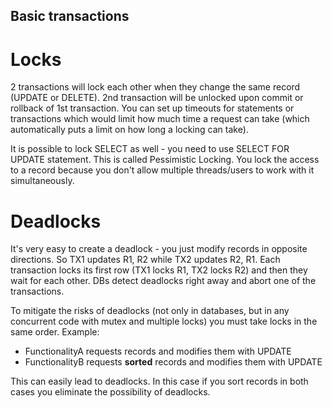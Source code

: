 Basic transactions
------------------

# Locks 

2 transactions will lock each other when they change the same record (UPDATE or DELETE). 2nd transaction will be
unlocked upon commit or rollback of 1st transaction. You can set up timeouts
for statements or transactions which would limit how much time a request can take (which automatically puts a 
limit on how long a locking can take).

It is possible to lock SELECT as well - you need to use SELECT FOR UPDATE statement. This is called Pessimistic Locking.
You lock the access to a record because you don't allow multiple threads/users to work with it simultaneously.

# Deadlocks

It's very easy to create a deadlock - you just modify records in opposite directions. So TX1 updates R1, R2 while
TX2 updates R2, R1. Each transaction locks its first row (TX1 locks R1, TX2 locks R2) and then they wait for
each other. DBs detect deadlocks right away and abort one of the transactions.

To mitigate the risks of deadlocks (not only in databases, but in any concurrent code with mutex and multiple locks)
you must take locks in the same order. Example:

- FunctionalityA requests records and modifies them with UPDATE
- FunctionalityB requests **sorted** records and modifies them with UPDATE

This can easily lead to deadlocks. In this case if you sort records in both cases you eliminate the possibility 
of deadlocks.